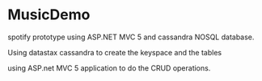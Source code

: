 # MusicDemo

spotify prototype using ASP.NET MVC 5 and cassandra NOSQL database.

Using datastax cassandra to create the keyspace and the tables

using ASP.net MVC 5 application to do the CRUD operations.

